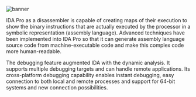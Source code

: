 ![banner](https://user-images.githubusercontent.com/119074330/204051836-d495c6a9-db6b-40df-b8be-ff0f2a82862e.png)

IDA Pro as a disassembler is capable of creating maps of their execution to show the binary instructions that are actually executed by the processor in a symbolic representation (assembly language). Advanced techniques have been implemented into IDA Pro so that it can generate assembly language source code from machine-executable code and make this complex code more human-readable.

The debugging feature augmented IDA with the dynamic analysis. It supports multiple debugging targets and can handle remote applications. Its cross-platform debugging capability enables instant debugging, easy connection to both local and remote processes and support for 64-bit systems and new connection possibilities.
